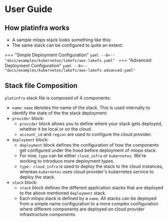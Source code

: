# User Guide

## How platinfra works

- A sample mlops stack looks something like this:
- The same stack can be configured to quite an extent:

=== "Simple Deployment Configuration"
    ```yaml
    --8<-- "docs/examples/kubernetes/lakefs/aws-lakefs.yaml"
    ```
=== "Advanced Deployment Configuration"
    ```yaml
    --8<-- "docs/examples/kubernetes/lakefs/aws-lakefs-advanced.yaml"
    ```

## Stack file Composition

`platinfra` stack file is composed of 4 components:

- `name`: `name` denotes the name of the stack. This is used internally to identify the state of the the stack deployment.
- `provider` block:
    - `provider` block allows you to define where your stack gets deployed, whether it be local or on the cloud.
    - `account_id` and `region` are used to configure the cloud provider.
- `deployment` block:
    - `deployment` block defines the configuration of how the components get configured under the hood before deployment of mlops stack.
    - For now, `type` can be either `cloud_infra` or `kubernetes`. We're working to introduce more deployment types.
    - `type: cloud_infra` is used to deploy the stack to the cloud instances, whereas `kubernetes` uses cloud provider's kubernetes service to deploy the stack.
- `stack` block:
    - `stack` block defines the different application stacks that are deployed to the above mentioned `deployment` stack.
    - Each mlops stack is defined by a `name`. All stacks can be deployed from a simple name configuration to a more complex configuration where different components are
      deployed on cloud provider infrastructure components.
